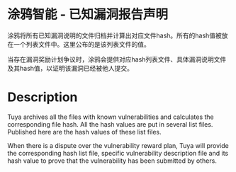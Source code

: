 # 涂鸦智能 - 已知漏洞报告声明

涂鸦将所有已知漏洞说明的文件归档并计算出对应文件hash。所有的hash值被放在一个列表文件中。这里公布的是该列表文件的值。

当存在漏洞奖励计划争议时，涂鸦会提供对应hash列表文件、具体漏洞说明文件及其hash值，以证明该漏洞已经被他人提交。

# Description

Tuya archives all the files with known vulnerabilities and calculates the corresponding file hash. All the hash values are put in several list files. Published here are the hash values of these list files.

When there is a dispute over the vulnerability reward plan, Tuya will provide the corresponding hash list file, specific vulnerability description file and its hash value to prove that the vulnerability has been submitted by others.
